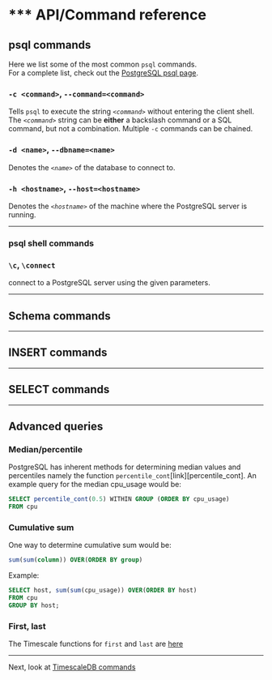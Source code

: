 # *** API/Command reference

## psql commands
Here we list some of the most common `psql` commands.  
For a complete list, check out the [PostgreSQL psql page][psql].

### `-c <command>`, `--command=<command>`

Tells `psql` to execute the string *`<command>`* without entering the client shell.
The *`<command>`* string can be **either** a backslash command or a SQL command,
but not a combination.  Multiple `-c` commands can be chained.

### `-d <name>`, `--dbname=<name>`

Denotes the *`<name>`* of the database to connect to.

### `-h <hostname>`, `--host=<hostname>`

Denotes the *`<hostname>`* of the machine where the PostgreSQL server is running.

---

### psql shell commands

### `\c`, `\connect`

connect to a PostgreSQL server using the given parameters.

---

## Schema commands

---

## INSERT commands

---

## SELECT commands

---

## Advanced queries

### Median/percentile

PostgreSQL has inherent methods for determining median values and percentiles
namely the function `percentile_cont`[link][percentile_cont].  An example query
for the median cpu_usage would be:
```SQL
SELECT percentile_cont(0.5) WITHIN GROUP (ORDER BY cpu_usage)
FROM cpu
```

### Cumulative sum

One way to determine cumulative sum would be:
```SQL
sum(sum(column)) OVER(ORDER BY group)
```
Example:
```SQL
SELECT host, sum(sum(cpu_usage)) OVER(ORDER BY host)
FROM cpu
GROUP BY host;
```

### First, last
The Timescale functions for `first` and `last` are [here][first-last]

---

Next, look at [TimescaleDB commands](/api/api-timescaledb)

[psql]:https://www.postgresql.org/docs/9.6/static/app-psql.html
[first-last]:/api/api-timescaledb#first-last
